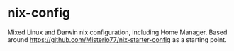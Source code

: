 # nix-config
Mixed Linux and Darwin nix configuration, including Home Manager.
Based around https://github.com/Misterio77/nix-starter-config as a starting point.
